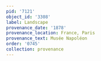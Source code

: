 ```yaml
---
pid: '7121'
object_id: '3308'
label: Landscape
provenance_date: '1878'
provenance_location: France, Paris
provenance_text: Musée Napoléon
order: '0745'
collection: provenance
---
```

